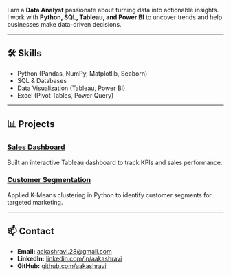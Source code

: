I am a **Data Analyst** passionate about turning data into actionable insights.  
I work with **Python, SQL, Tableau, and Power BI** to uncover trends and help businesses make data-driven decisions.

---

## 🛠 Skills
- Python (Pandas, NumPy, Matplotlib, Seaborn)
- SQL & Databases
- Data Visualization (Tableau, Power BI)
- Excel (Pivot Tables, Power Query)

---

## 📊 Projects

### [Sales Dashboard](https://github.com/yourusername/sales-dashboard)
Built an interactive Tableau dashboard to track KPIs and sales performance.

### [Customer Segmentation](https://github.com/yourusername/customer-segmentation)
Applied K-Means clustering in Python to identify customer segments for targeted marketing.

---

## 📫 Contact
- **Email:** aakashravi.28@gmail.com
- **LinkedIn:** [linkedin.com/in/aakashravi](https://www.linkedin.com/in/aakashravi28)  
- **GitHub:** [github.com/aakashravi](https://github.com/aakash0-1)
